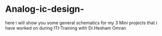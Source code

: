 # Analog-ic-design-
here i will show you some general schematics for my 3 Mini projects that i have worked on during ITI-Training with Dr.Hesham Omran
